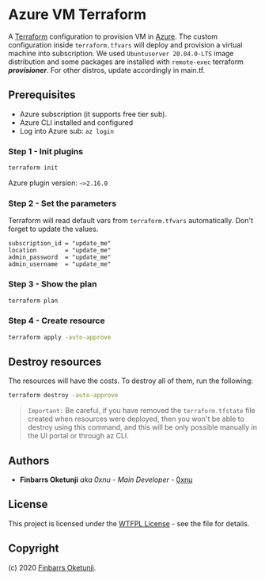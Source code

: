 # Azure VM Terraform

A [Terraform](https://en.wikipedia.org/wiki/Terraform_(software)) configuration to provision VM in [Azure](https://azure.microsoft.com/en-us/). The custom configuration inside `terraform.tfvars` will deploy and provision a virtual machine into subscription. We used `Ubuntuserver 20.04.0-LTS` image distribution and some packages are installed with `remote-exec` terraform ***provisioner***. For other distros, update accordingly in main.tf.

## Prerequisites

- Azure subscription (it supports free tier sub).
- Azure CLI installed and configured
- Log into Azure sub: `az login`

### Step 1 - Init plugins

```bash
terraform init
```

Azure plugin version: `~>2.16.0`

### Step 2 - Set the parameters

Terraform will read default vars from `terraform.tfvars` automatically. Don't forget to update the values.

```
subscription_id = "update_me"
location        = "update_me"
admin_password  = "update_me"
admin_username  = "update_me"
```

### Step 3 - Show the plan

```bash
terraform plan
```

### Step 4 - Create resource

```bash
terraform apply -auto-approve
```

## Destroy resources

The resources will have the costs. To destroy all of them, run the following:

```bash
terraform destroy -auto-approve
```

> `Important:` Be careful, if you have removed the `terraform.tfstate` file created when resources were deployed, then you won't be able to destroy using this command, and this will be only possible manually in the UI portal or through az CLI.

## Authors

- **Finbarrs Oketunji** _aka 0xnu_ - _Main Developer_ - [0xnu](https://github.com/0xnu)

## License

This project is licensed under the [WTFPL License](LICENSE) - see the file for details.

## Copyright

(c) 2020 [Finbarrs Oketunji](https://finbarrs.eu).

